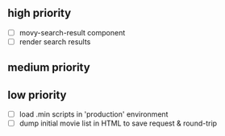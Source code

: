 ## high priority

- [ ] movy-search-result component
 - [ ] render search results

## medium priority

## low priority

* [ ] load .min scripts in 'production' environment
* [ ] dump initial movie list in HTML to save request & round-trip
